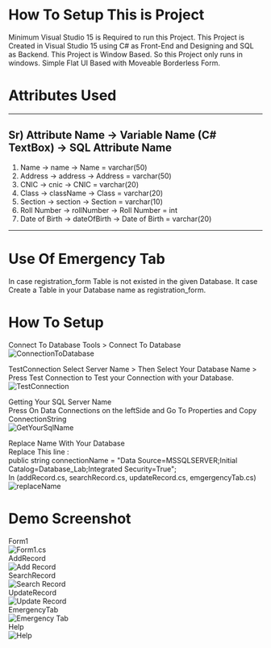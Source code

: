 # How To Setup This is Project 
 Minimum Visual Studio 15 is Required to run this Project. This Project is Created in Visual Studio 15 using C# as Front-End and Designing and SQL as Backend. This Project is Window Based. So this Project only runs in windows. Simple Flat UI Based with Moveable Borderless Form.


# Attributes Used
 ------------------------------------------------------------------------
 Sr) Attribute Name  -> Variable Name (C# TextBox) -> SQL Attribute Name
 ------------------------------------------------------------------------
 1)  Name            -> name                       -> Name          = varchar(50)
 2)  Address         -> address                    -> Address       = varchar(50)
 3)  CNIC            -> cnic                       -> CNIC          = varchar(20)
 4)  Class           -> className                  -> Class         = varchar(20)
 5)  Section         -> section                    -> Section       = varchar(10)
 6)  Roll Number     -> rollNumber                 -> Roll Number   = int
 7)  Date of Birth   -> dateOfBirth                -> Date of Birth = varchar(20)
 ------------------------------------------------------------------------
 
# Use Of Emergency Tab
 In case registration_form Table is not existed in the given Database. It case Create a Table in your Database name as registration_form.

# How To Setup 
 Connect To Database
  Tools > Connect To Database<br/>
 ![ConnectionToDatabase](https://github.com/code-rez/Registration_Form/blob/master/Screenshots/ConnectToDatabase.png)<br/>
 
 TestConnection
  Select Server Name > Then Select Your Database Name > Press Test Connection to Test your Connection with your Database.<br/>
 ![TestConnection](https://github.com/code-rez/Registration_Form/blob/master/Screenshots/ConnectionTest.png)<br/>
 
 Getting Your SQL Server Name<br/>
  Press On Data Connections on the leftSide and Go To Properties and Copy ConnectionString<br/>
 ![GetYourSqlName](https://github.com/code-rez/Registration_Form/blob/master/Screenshots/HowToGetName.PNG)<br/>
 
 Replace Name With Your Database<br/>
 Replace This line :<br/>
  public string connectionName = "Data Source=MSSQLSERVER;Initial Catalog=Database_Lab;Integrated Security=True";<br/>
  In (addRecord.cs, searchRecord.cs, updateRecord.cs, emgergencyTab.cs)<br/>
 ![replaceName](https://github.com/code-rez/Registration_Form/blob/master/Screenshots/LineToBeReplace.png)<br/>
 
# Demo Screenshot
 Form1<br/>
 ![Form1.cs](https://github.com/code-rez/Registration_Form/blob/master/Screenshots/Form1.png)
 <br/>
 AddRecord<br/>
 ![Add Record](https://github.com/code-rez/Registration_Form/blob/master/Screenshots/addRecord.PNG)
 <br/>
 SearchRecord<br/>
 ![Search Record](https://github.com/code-rez/Registration_Form/blob/master/Screenshots/searchRecord.PNG)
 <br/>
 UpdateRecord<br/>
 ![Update Record](https://github.com/code-rez/Registration_Form/blob/master/Screenshots/updateRecord.PNG)
 <br/>
 EmergencyTab<br/>
 ![Emergency Tab](https://github.com/code-rez/Registration_Form/blob/master/Screenshots/emergencyTab.PNG)
 <br/>
 Help<br/>
 ![Help](https://github.com/code-rez/Registration_Form/blob/master/Screenshots/helpMe.PNG)
 <br/>
 
